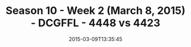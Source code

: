 ---
title: Season 10 - Week 2 (March 8, 2015) - DCGFFL - 4448 vs 4423
teams_score:
- team: 4448
  score: 31
- team: 4423
  score: 6
mvp: Jared Lucas (Vegas), Andrew Carr (Camo)
game-ball: N/A
season: 10
week: 2
date: '2015-03-09T13:35:45'
pageid: season-10-week-2-4448-vs-4423
---